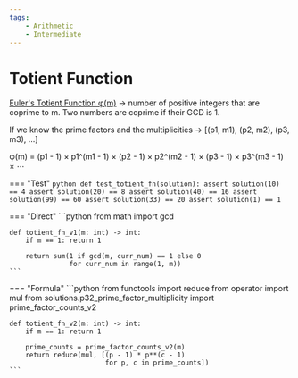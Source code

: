```yaml
---
tags:
    - Arithmetic
    - Intermediate
---
```


# Totient Function

[Euler's Totient Function φ(m)](https://en.wikipedia.org/wiki/Euler%27s_totient_function) -> number of positive integers that are coprime to m.
Two numbers are coprime if their GCD is 1. 

If we know the prime factors and the multiplicities -> [(p1, m1), (p2, m2), (p3, m3), ...]

φ(m) = (p1 - 1) × p1^(m1 - 1) × (p2 - 1) × p2^(m2 - 1) × (p3 - 1) × p3^(m3 - 1) × ⋯

=== "Test"
    ```python
    def test_totient_fn(solution):
        assert solution(10) == 4
        assert solution(20) == 8
        assert solution(40) == 16
        assert solution(99) == 60
        assert solution(33) == 20
        assert solution(1) == 1
    ```

=== "Direct"
    ```python
    from math import gcd

    def totient_fn_v1(m: int) -> int:
        if m == 1: return 1

        return sum(1 if gcd(m, curr_num) == 1 else 0
                   for curr_num in range(1, m))
    ```

=== "Formula"
    ```python
    from functools import reduce
    from operator import mul
    from solutions.p32_prime_factor_multiplicity import prime_factor_counts_v2

    def totient_fn_v2(m: int) -> int:
        if m == 1: return 1
        
        prime_counts = prime_factor_counts_v2(m)
        return reduce(mul, [(p - 1) * p**(c - 1) 
                            for p, c in prime_counts])
    ```